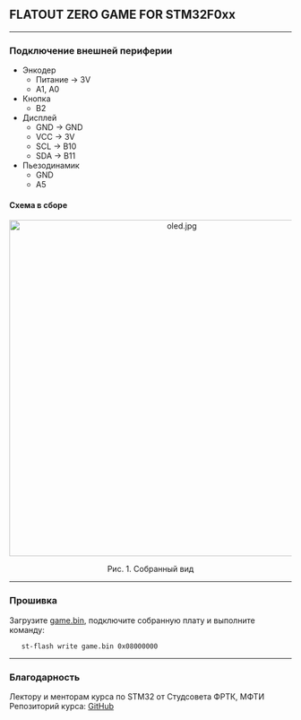 ## FLATOUT ZERO GAME FOR STM32F0xx
---

### Подключение внешней периферии
  - Энкодер
    - Питание -> 3V
    - A1, A0
  - Кнопка 
    - B2
  - Дисплей 
    - GND -> GND
    - VCC -> 3V
    - SCL -> B10
    - SDA -> B11
  - Пьезодинамик
    - GND
    - A5
#### Схема в сборе

<p align="center">
  <img width="600" src="https://github.com/YarOkatev/stm32game/blob/master/IMG_20190521_195828.jpg" alt="oled.jpg"/>
  <p align="center"> Рис. 1. Собранный вид <p align="center">
    
---

### Прошивка
  Загрузите [game.bin](https://github.com/YarOkatev/stm32game/raw/master/build/game.bin), подключите собранную плату и      выполните команду:
  ```
     st-flash write game.bin 0x08000000
  ```
  
---

### Благодарность 
  Лектору и менторам курса по STM32 от Студсовета ФРТК, МФТИ
  Репозиторий курса: [GitHub](https://github.com/edosedgar/stm32f0_ARM)
